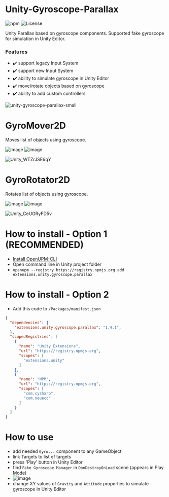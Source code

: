 # Unity-Gyroscope-Parallax
![npm](https://img.shields.io/npm/v/extensions.unity.gyroscope.parallax) ![License](https://img.shields.io/github/license/IvanMurzak/Unity-Gyroscope-Parallax)

Unity Parallax based on gyroscope components. Supported fake gyroscope for simulation in Unity Editor.

### Features
- ✔️ support legacy Input System
- ✔️ support new Input System
- ✔️ ability to simulate gyroscope in Unity Editor
- ✔️ move/rotate objects based on gyroscope
- ✔️ ability to add custom controllers

![unity-gyroscope-parallax-small](https://user-images.githubusercontent.com/9135028/177197269-a11dd87c-3f6b-400d-bf91-01a9b051cb1b.gif)

# GyroMover2D
Moves list of objects using gyroscope.

![image](https://user-images.githubusercontent.com/9135028/166463235-50702210-3b09-417d-9b9a-547fce73ba15.png) ![image](https://user-images.githubusercontent.com/9135028/166465109-33274de8-84e3-44e4-a8ab-b7c1f3ea2380.png)

![Unity_WTZrJSE6qY](https://user-images.githubusercontent.com/9135028/166468223-2992f1a9-8ead-454e-bc3a-5adaab832868.gif)


# GyroRotator2D
Rotates list of objects using gyroscope.

![image](https://user-images.githubusercontent.com/9135028/176648393-cde4e34d-1c7c-4a58-9935-a5ff6081d2e7.png)
 ![image](https://user-images.githubusercontent.com/9135028/166465157-5f1325f3-8109-4a35-bd91-87082aa36cf9.png)

![Unity_CeUGRyFD5v](https://user-images.githubusercontent.com/9135028/166467361-485a1e2b-f799-4700-ada8-3982e06f2245.gif)



# How to install - Option 1 (RECOMMENDED)
- [Install OpenUPM-CLI](https://github.com/openupm/openupm-cli#installation)
- Open command line in Unity project folder
- `openupm --registry https://registry.npmjs.org add extensions.unity.gyroscope.parallax`

# How to install - Option 2
- Add this code to <code>/Packages/manifest.json</code>
```json
{
  "dependencies": {
    "extensions.unity.gyroscope.parallax": "1.4.1",
  },
  "scopedRegistries": [
    {
      "name": "Unity Extensions",
      "url": "https://registry.npmjs.org",
      "scopes": [
        "extensions.unity"
      ]
    },
    {
      "name": "NPM",
      "url": "https://registry.npmjs.org",
      "scopes": [
        "com.cysharp",
        "com.neuecc"
      ]
    }
  ]
}
```

# How to use
- add needed `Gyro...` component to any GameObject
- link Targets to list of targets
- press 'Play' button in Unity Editor
- find `Fake Gyroscope Manager` in `DonDestroyOnLoad` scene (appears in Play Mode)
- ![image](https://user-images.githubusercontent.com/9135028/166464685-b6197e8a-547d-47ab-9039-824ce29f3ca5.png)
- change XY values of `Gravity` and `Attitude` properties to simulate gyroscope in Unity Editor

